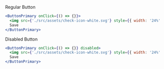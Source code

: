 Regular Button

```jsx
<ButtonPrimary onClick={() => {}}>
  <img src={'./src/assets/check-icon-white.svg'} style={{ width: '24%' }} />
  Save
</ButtonPrimary>
```

Disabled Button

```jsx
<ButtonPrimary onClick={() => {}} disabled>
  <img src={'./src/assets/check-icon-white.svg'} style={{ width: '24%' }} />
  Save
</ButtonPrimary>
```
